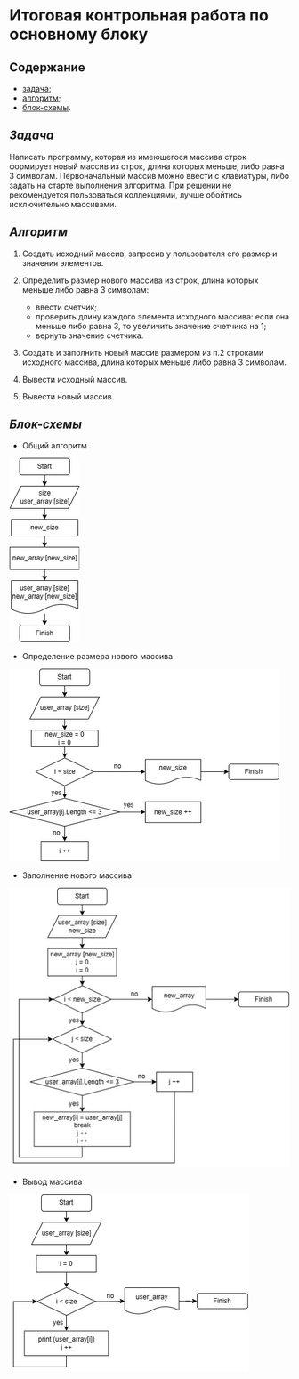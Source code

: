 # Итоговая контрольная работа по основному блоку

## **Содержание**

* [задача](#задача);
* [алгоритм](#алгоритм);
* [блок-схемы](#блок-схемы).

## *Задача*
Написать программу, которая из имеющегося массива строк формирует новый массив из строк, длина которых меньше, либо равна 3 символам. Первоначальный массив можно ввести с клавиатуры, либо задать на старте выполнения алгоритма. При решении не рекомендуется пользоваться коллекциями, лучше обойтись исключительно массивами.

## *Алгоритм*
1. Создать исходный массив, запросив у пользователя его размер и значения элементов.
2. Определить размер нового массива из строк, длина которых меньше либо равна 3 символам:

    * ввести счетчик;
    * проверить длину каждого элемента исходного массива: если она меньше либо равна 3, то увеличить значение счетчика на 1;
    * вернуть значение счетчика.
3. Создать и заполнить новый массив размером из п.2 строками исходного массива, длина которых меньше либо равна 3 символам.
4. Вывести исходный массив.
5. Вывести новый массив.

## *Блок-схемы*
* Общий алгоритм

![общая схема](общий.jpg)
* Определение размера нового массива

![размер](новый_размер.jpg)
* Заполнение нового массива

![новый массив](новый_массив.jpg)
* Вывод массива

![печать](вывод.jpg)